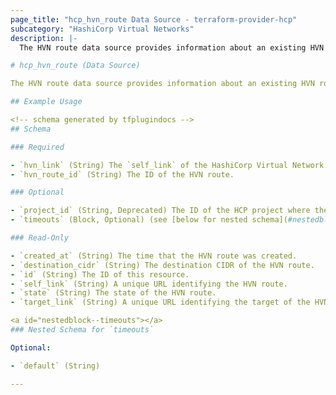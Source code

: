 ```yaml
---
page_title: "hcp_hvn_route Data Source - terraform-provider-hcp"
subcategory: "HashiCorp Virtual Networks"
description: |-
  The HVN route data source provides information about an existing HVN route.

# hcp_hvn_route (Data Source)

The HVN route data source provides information about an existing HVN route.

## Example Usage

<!-- schema generated by tfplugindocs -->
## Schema

### Required

- `hvn_link` (String) The `self_link` of the HashiCorp Virtual Network (HVN).
- `hvn_route_id` (String) The ID of the HVN route.

### Optional

- `project_id` (String, Deprecated) The ID of the HCP project where the HVN route is located. Always matches the project ID in `hvn_link`. Setting this attribute is deprecated, but it will remain usable in read-only form.
- `timeouts` (Block, Optional) (see [below for nested schema](#nestedblock--timeouts))

### Read-Only

- `created_at` (String) The time that the HVN route was created.
- `destination_cidr` (String) The destination CIDR of the HVN route.
- `id` (String) The ID of this resource.
- `self_link` (String) A unique URL identifying the HVN route.
- `state` (String) The state of the HVN route.
- `target_link` (String) A unique URL identifying the target of the HVN route.

<a id="nestedblock--timeouts"></a>
### Nested Schema for `timeouts`

Optional:

- `default` (String)

---
```

